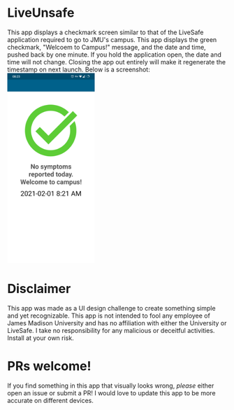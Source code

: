 # LiveUnsafe
This app displays a checkmark screen similar to that of the LiveSafe application required to go to JMU's campus.
This app displays the green checkmark, "Welcoem to Campus!" message, and the date and time, pushed back by one minute. If you hold the application open, the date and time will not change. Closing the app out entirely will make it regenerate the timestamp on next launch. Below is a screenshot:
<img src=screenshot.png alt="Screenshot of LiveUnsafe application" title="Screenshot of LiveUnsafe application" width="200" />

# Disclaimer
This app was made as a UI design challenge to create something simple and yet recognizable. This app is not intended to fool any employee of James Madison University and has no affiliation with either the University or LiveSafe. I take no responsibility for any malicious or deceitful activities. Install at your own risk.

# PRs welcome!
If you find something in this app that visually looks wrong, *please* either open an issue or submit a PR! I would love to update this app to be more accurate on different devices.
